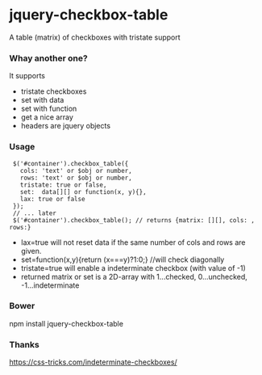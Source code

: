 # jquery-checkbox-table
A table (matrix) of checkboxes with tristate support

### Whay another one?

It supports
 - tristate checkboxes
 - set with data
 - set with function
 - get a nice array
 - headers are jquery objects


### Usage

     $('#container').checkbox_table({
       cols: 'text' or $obj or number,
       rows: 'text' or $obj or number,
       tristate: true or false,
       set:  data[][] or function(x, y){},
       lax: true or false
     });
     // ... later
     $('#container').checkbox_table(); // returns {matrix: [][], cols: , rows:}

 - lax=true will not reset data if the same number of cols and rows are given.
 - set=function(x,y){return (x===y)?1:0;} //will check diagonally
 - tristate=true will enable a indeterminate checkbox (with value of -1)
 - returned matrix or set is a 2D-array with 1...checked, 0...unchecked, -1...indeterminate

### Bower
npm install jquery-checkbox-table

### Thanks
https://css-tricks.com/indeterminate-checkboxes/


